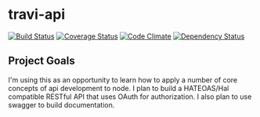 travi-api
=========

[![Build Status](http://img.shields.io/travis/travi/travi-api.svg?style=flat)](https://travis-ci.org/travi/travi-api)
[![Coverage Status](http://img.shields.io/coveralls/travi/travi-api.svg?style=flat)](https://coveralls.io/r/travi/travi-api?branch=master)
[![Code Climate](http://img.shields.io/codeclimate/github/travi/travi-api.svg?style=flat)](https://codeclimate.com/github/travi/travi-api)
[![Dependency Status](http://img.shields.io/gemnasium/travi/travi-api.svg?style=flat)](https://gemnasium.com/travi/travi-api)

## Project Goals

I'm using this as an opportunity to learn how to apply a number of core concepts of api development to node. I plan to build
a HATEOAS/Hal compatible RESTful API that uses OAuth for authorization. I also plan to use swagger to build documentation.